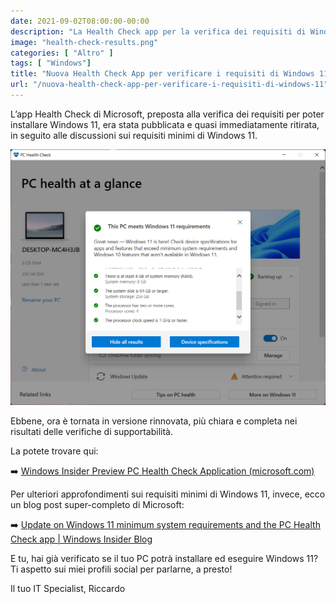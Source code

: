 ```yaml
---
date: 2021-09-02T08:00:00-00:00
description: "La Health Check app per la verifica dei requisiti di Windows 11 è tornata, dopo le infinite discussioni sui requisiti minimi."
image: "health-check-results.png"
categories: [ "Altro" ]
tags: [ "Windows"]
title: "Nuova Health Check App per verificare i requisiti di Windows 11"
url: "/nuova-health-check-app-per-verificare-i-requisiti-di-windows-11"
---
```

L’app Health Check di Microsoft, preposta alla verifica dei requisiti per poter installare Windows 11, era stata pubblicata e quasi immediatamente ritirata, in seguito alle discussioni sui requisiti minimi di Windows 11.

![Schermata windows Health Check app](health-check-results.png)

Ebbene, ora è tornata in versione rinnovata, più chiara e completa nei risultati delle verifiche di supportabilità.

La potete trovare qui:

➡️ [Windows Insider Preview PC Health Check Application (microsoft.com)](https://www.microsoft.com/en-us/software-download/windowsinsiderpreviewpchealth)

Per ulteriori approfondimenti sui requisiti minimi di Windows 11, invece, ecco un blog post super-completo di Microsoft:

➡️ [Update on Windows 11 minimum system requirements and the PC Health Check app | Windows Insider Blog](https://blogs.windows.com/windows-insider/2021/08/27/update-on-windows-11-minimum-system-requirements-and-the-pc-health-check-app/)

E tu, hai già verificato se il tuo PC potrà installare ed eseguire Windows 11? Ti aspetto sui miei profili social per parlarne, a presto!

Il tuo IT Specialist, Riccardo